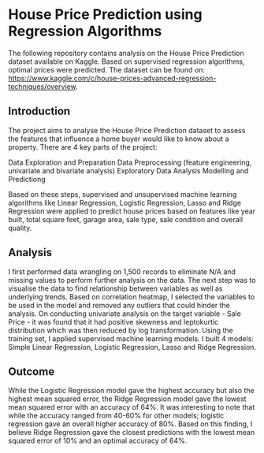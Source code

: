 # House Price Prediction using Regression Algorithms

The following repository contains analysis on the House Price Prediction dataset available on Kaggle. Based on supervised regression algorithms, optimal prices were predicted. The dataset can be found on: https://www.kaggle.com/c/house-prices-advanced-regression-techniques/overview. 

## Introduction 

The project aims to analyse the House Price Prediction dataset to assess the features that influence a home buyer would like to know about a property. There are 4 key parts of the project:

Data Exploration and Preparation 
Data Preprocessing (feature engineering, univariate and bivariate analysis)
Exploratory Data Analysis 
Modelling and Predictiong 

Based on these steps, supervised and unsupervised machine learning algorithms like Linear Regression, Logistic Regression, Lasso and Ridge Regression were applied to predict house prices based on features like year built, total square feet, garage area, sale type, sale condition and overall quality. 

## Analysis 

I first performed data wrangling on 1,500 records to eliminate N/A and missing values to perform further analysis on the data. The next step was to visualise the data to find relationship between variables as well as underlying trends. Based on correlation heatmap, I selected the variables to be used in the model and removed any outliers that could hinder the analysis. On conducting univariate analysis on the target variable - Sale Price - it was found that it had positive skewness and leptokurtic distribution which was then reduced by log transformation. Using the training set, I applied supervised machine learning models. I built 4 models: Simple Linear Regression, Logistic Regression, Lasso and Ridge Regression. 

## Outcome 

While the Logistic Regression model gave the highest accuracy but also the highest mean squared error, the Ridge Regression model gave the lowest mean squared error with an accuracy of 64%. It was interesting to note that while the accuracy ranged from 40-60% for other models; logistic regression gave an overall higher accuracy of 80%. Based on this finding, I believe Ridge Regression gave the closest predictions with the lowest mean squared error of 10% and an optimal accuracy of 64%. 
